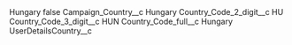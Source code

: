 <?xml version="1.0" encoding="UTF-8"?>
<CustomMetadata xmlns="http://soap.sforce.com/2006/04/metadata" xmlns:xsi="http://www.w3.org/2001/XMLSchema-instance" xmlns:xsd="http://www.w3.org/2001/XMLSchema">
    <label>Hungary</label>
    <protected>false</protected>
    <values>
        <field>Campaign_Country__c</field>
        <value xsi:type="xsd:string">Hungary</value>
    </values>
    <values>
        <field>Country_Code_2_digit__c</field>
        <value xsi:type="xsd:string">HU</value>
    </values>
    <values>
        <field>Country_Code_3_digit__c</field>
        <value xsi:type="xsd:string">HUN</value>
    </values>
    <values>
        <field>Country_Code_full__c</field>
        <value xsi:type="xsd:string">Hungary</value>
    </values>
    <values>
        <field>UserDetailsCountry__c</field>
        <value xsi:nil="true"/>
    </values>
</CustomMetadata>

